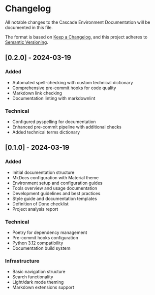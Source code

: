 # Changelog

All notable changes to the Cascade Environment Documentation will be documented in this file.

The format is based on [Keep a Changelog](https://keepachangelog.com/en/1.0.0/),
and this project adheres to [Semantic Versioning](https://semver.org/spec/v2.0.0.html).

## [0.2.0] - 2024-03-19

### Added

- Automated spell-checking with custom technical dictionary
- Comprehensive pre-commit hooks for code quality
- Markdown link checking
- Documentation linting with markdownlint

### Technical

- Configured pyspelling for documentation
- Enhanced pre-commit pipeline with additional checks
- Added technical terms dictionary

## [0.1.0] - 2024-03-19

### Added

- Initial documentation structure
- MkDocs configuration with Material theme
- Environment setup and configuration guides
- Tools overview and usage documentation
- Development guidelines and best practices
- Style guide and documentation templates
- Definition of Done checklist
- Project analysis report

### Technical

- Poetry for dependency management
- Pre-commit hooks configuration
- Python 3.12 compatibility
- Documentation build system

### Infrastructure

- Basic navigation structure
- Search functionality
- Light/dark mode theming
- Markdown extensions support
